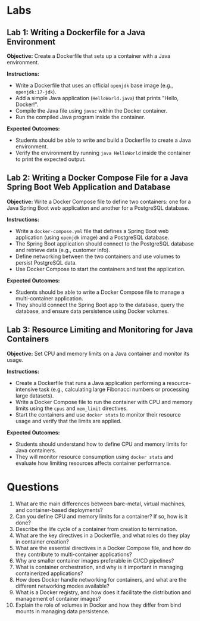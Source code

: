 # Labs

## Lab 1: Writing a Dockerfile for a Java Environment
**Objective:** Create a Dockerfile that sets up a container with a Java environment.

**Instructions:**
- Write a Dockerfile that uses an official `openjdk` base image (e.g., `openjdk:17-jdk`).
- Add a simple Java application (`HelloWorld.java`) that prints "Hello, Docker!".
- Compile the Java file using `javac` within the Docker container.
- Run the compiled Java program inside the container.

**Expected Outcomes:**
- Students should be able to write and build a Dockerfile to create a Java environment.
- Verify the environment by running `java HelloWorld` inside the container to print the expected output.


## Lab 2: Writing a Docker Compose File for a Java Spring Boot Web Application and Database
**Objective:** Write a Docker Compose file to define two containers: one for a Java Spring Boot web application and another for a PostgreSQL database.

**Instructions:**
- Write a `docker-compose.yml` file that defines a Spring Boot web application (using `openjdk` image) and a PostgreSQL database.
- The Spring Boot application should connect to the PostgreSQL database and retrieve data (e.g., customer info).
- Define networking between the two containers and use volumes to persist PostgreSQL data.
- Use Docker Compose to start the containers and test the application.

**Expected Outcomes:**
- Students should be able to write a Docker Compose file to manage a multi-container application.
- They should connect the Spring Boot app to the database, query the database, and ensure data persistence using Docker volumes.

## Lab 3: Resource Limiting and Monitoring for Java Containers
**Objective:** Set CPU and memory limits on a Java container and monitor its usage.

**Instructions:**
- Create a Dockerfile that runs a Java application performing a resource-intensive task (e.g., calculating large Fibonacci numbers or processing large datasets).
- Write a Docker Compose file to run the container with CPU and memory limits using the `cpus` and `mem_limit` directives.
- Start the containers and use `docker stats` to monitor their resource usage and verify that the limits are applied.

**Expected Outcomes:**
- Students should understand how to define CPU and memory limits for Java containers.
- They will monitor resource consumption using `docker stats` and evaluate how limiting resources affects container performance.

# Questions
1. What are the main differences between bare-metal, virtual machines, and container-based deployments?
2. Can you define CPU and memory limits for a container? If so, how is it done?
3. Describe the life cycle of a container from creation to termination.
4. What are the key directives in a Dockerfile, and what roles do they play in container creation?
5. What are the essential directives in a Docker Compose file, and how do they contribute to multi-container applications?
6. Why are smaller container images preferable in CI/CD pipelines?
7. What is container orchestration, and why is it important in managing containerized applications?
8. How does Docker handle networking for containers, and what are the different networking modes available?
9. What is a Docker registry, and how does it facilitate the distribution and management of container images?
10. Explain the role of volumes in Docker and how they differ from bind mounts in managing data persistence.
